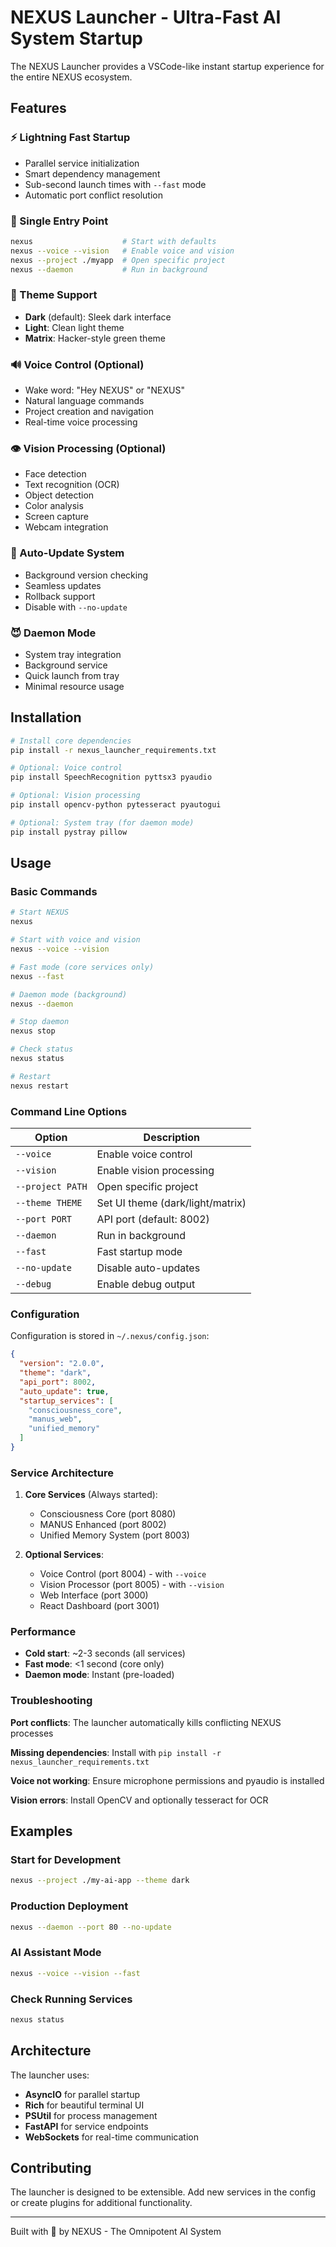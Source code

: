 # NEXUS Launcher - Ultra-Fast AI System Startup

The NEXUS Launcher provides a VSCode-like instant startup experience for the entire NEXUS ecosystem.

## Features

### ⚡ Lightning Fast Startup
- Parallel service initialization
- Smart dependency management
- Sub-second launch times with `--fast` mode
- Automatic port conflict resolution

### 🎯 Single Entry Point
```bash
nexus                    # Start with defaults
nexus --voice --vision   # Enable voice and vision
nexus --project ./myapp  # Open specific project
nexus --daemon           # Run in background
```

### 🎨 Theme Support
- **Dark** (default): Sleek dark interface
- **Light**: Clean light theme
- **Matrix**: Hacker-style green theme

### 🔊 Voice Control (Optional)
- Wake word: "Hey NEXUS" or "NEXUS"
- Natural language commands
- Project creation and navigation
- Real-time voice processing

### 👁️ Vision Processing (Optional)
- Face detection
- Text recognition (OCR)
- Object detection
- Color analysis
- Screen capture
- Webcam integration

### 🔄 Auto-Update System
- Background version checking
- Seamless updates
- Rollback support
- Disable with `--no-update`

### 😈 Daemon Mode
- System tray integration
- Background service
- Quick launch from tray
- Minimal resource usage

## Installation

```bash
# Install core dependencies
pip install -r nexus_launcher_requirements.txt

# Optional: Voice control
pip install SpeechRecognition pyttsx3 pyaudio

# Optional: Vision processing
pip install opencv-python pytesseract pyautogui

# Optional: System tray (for daemon mode)
pip install pystray pillow
```

## Usage

### Basic Commands

```bash
# Start NEXUS
nexus

# Start with voice and vision
nexus --voice --vision

# Fast mode (core services only)
nexus --fast

# Daemon mode (background)
nexus --daemon

# Stop daemon
nexus stop

# Check status
nexus status

# Restart
nexus restart
```

### Command Line Options

| Option | Description |
|--------|-------------|
| `--voice` | Enable voice control |
| `--vision` | Enable vision processing |
| `--project PATH` | Open specific project |
| `--theme THEME` | Set UI theme (dark/light/matrix) |
| `--port PORT` | API port (default: 8002) |
| `--daemon` | Run in background |
| `--fast` | Fast startup mode |
| `--no-update` | Disable auto-updates |
| `--debug` | Enable debug output |

### Configuration

Configuration is stored in `~/.nexus/config.json`:

```json
{
  "version": "2.0.0",
  "theme": "dark",
  "api_port": 8002,
  "auto_update": true,
  "startup_services": [
    "consciousness_core",
    "manus_web",
    "unified_memory"
  ]
}
```

### Service Architecture

1. **Core Services** (Always started):
   - Consciousness Core (port 8080)
   - MANUS Enhanced (port 8002)
   - Unified Memory System (port 8003)

2. **Optional Services**:
   - Voice Control (port 8004) - with `--voice`
   - Vision Processor (port 8005) - with `--vision`
   - Web Interface (port 3000)
   - React Dashboard (port 3001)

### Performance

- **Cold start**: ~2-3 seconds (all services)
- **Fast mode**: <1 second (core only)
- **Daemon mode**: Instant (pre-loaded)

### Troubleshooting

**Port conflicts**: The launcher automatically kills conflicting NEXUS processes

**Missing dependencies**: Install with `pip install -r nexus_launcher_requirements.txt`

**Voice not working**: Ensure microphone permissions and pyaudio is installed

**Vision errors**: Install OpenCV and optionally tesseract for OCR

## Examples

### Start for Development
```bash
nexus --project ./my-ai-app --theme dark
```

### Production Deployment
```bash
nexus --daemon --port 80 --no-update
```

### AI Assistant Mode
```bash
nexus --voice --vision --fast
```

### Check Running Services
```bash
nexus status
```

## Architecture

The launcher uses:
- **AsyncIO** for parallel startup
- **Rich** for beautiful terminal UI
- **PSUtil** for process management
- **FastAPI** for service endpoints
- **WebSockets** for real-time communication

## Contributing

The launcher is designed to be extensible. Add new services in the config or create plugins for additional functionality.

---

Built with 🧠 by NEXUS - The Omnipotent AI System